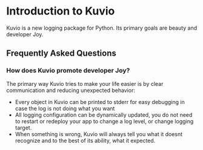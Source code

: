 # Introduction to Kuvio

Kuvio is a new logging package for Python. Its primary goals are beauty and developer Joy.


## Frequently Asked Questions

### How does Kuvio promote developer Joy?

The primary way Kuvio tries to make your life easier is by clear communication
and reducing unexpected behavior:

* Every object in Kuvio can be printed to stderr for easy debugging in case the
log is not doing what you want
* All logging configuration can be dynamically updated, you do not need to
restart or redeploy your app to   change a log level, or change logging target.
* When something is wrong, Kuvio will always tell you what it doesnt recognize
and to the best of its ability, what it expected.
